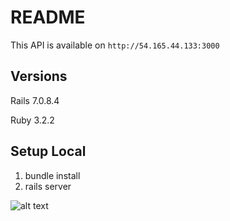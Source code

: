 # README

This API is available on `http://54.165.44.133:3000`

## Versions

Rails 7.0.8.4

Ruby 3.2.2

## Setup Local

1. bundle install
2. rails server

![alt text](<CleanShot 2024-08-06 at 21.08.20@2x.png>)